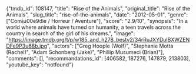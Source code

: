 {"tmdb_id": 108147, "title": "Rise of the Animals", "original_title": "Rise of the Animals", "slug_title": "rise-of-the-animals", "date": "2012-05-01", "genre": ["Com\u00e9die / Horreur / Aventure"], "score": "2.9/10", "synopsis": "In a world where animals have turned on humanity, a teen travels across the country in search of the girl of his dreams.", "image": "https://image.tmdb.org/t/p/w185_and_h278_bestv2/34rRuJXYDulBXWZENDFe9P3u68b.jpg", "actors": ["Greg Hoople (Wolf)", "Stephanie Motta (Rachel)", "Adam Schonberg (Jake)", "Phillip Musumeci (Brian)"], "comments": [], "recommandations_id": [406582, 187276, 147879, 213803], "youtube_key": "notfound"}